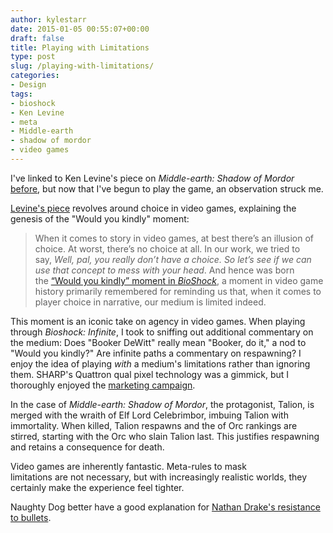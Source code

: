 ```yaml
---
author: kylestarr
date: 2015-01-05 00:55:07+00:00
draft: false
title: Playing with Limitations
type: post
slug: /playing-with-limitations/
categories:
- Design
tags:
- bioshock
- Ken Levine
- meta
- Middle-earth
- shadow of mordor
- video games
---
```


I've linked to Ken Levine's piece on _Middle-earth: Shadow of Mordor_ [before](/2014/12/17/the-first-open-narrative-game/), but now that I've begun to play the game, an observation struck me.

[Levine's piece](https://medium.com/matter/the-road-goes-ever-on-105f33453e55) revolves around choice in video games, explaining the genesis of the "Would you kindly" moment:

> When it comes to story in video games, at best there’s an illusion of choice. At worst, there’s no choice at all. In our work, we tried to say, _Well, pal, you really don’t have a choice. So let’s see if we can use that concept to mess with your head_. And hence was born the [“Would you kindly” moment in _BioShock_](http://www.gamasutra.com/view/news/115766/Analysis_Would_You_Kindly_BioShock_And_Free_Will.php), a moment in video game history primarily remembered for reminding us that, when it comes to player choice in narrative, our medium is limited indeed.

This moment is an iconic take on agency in video games. When playing through _Bioshock: Infinite_, I took to sniffing out additional commentary on the medium: Does "Booker DeWitt" really mean "Booker, do it," a nod to "Would you kindly?" Are infinite paths a commentary on respawning? I enjoy the idea of playing _with_ a medium's limitations rather than ignoring them. SHARP's Quattron qual pixel technology was a gimmick, but I thoroughly enjoyed the [marketing campaign](https://www.youtube.com/watch?v=M4DK1Yx4R6k).

In the case of _Middle-earth: Shadow of Mordor_, the protagonist, Talion, is merged with the wraith of Elf Lord Celebrimbor, imbuing Talion with immortality. When killed, Talion respawns and the of Orc rankings are stirred, starting with the Orc who slain Talion last. This justifies respawning and retains a consequence for death.

Video games are inherently fantastic. Meta-rules to mask limitations are not necessary, but with increasingly realistic worlds, they certainly make the experience feel tighter.

Naughty Dog better have a good explanation for [Nathan Drake's resistance to bullets](https://www.youtube.com/watch?v=Ow2cL-pp6p8).
